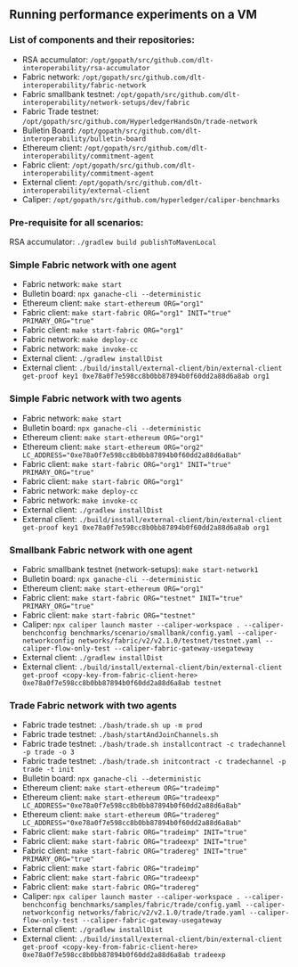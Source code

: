 ## Running performance experiments on a VM

### List of components and their repositories:

- RSA accumulator:
  `/opt/gopath/src/github.com/dlt-interoperability/rsa-accumulator`
- Fabric network:
  `/opt/gopath/src/github.com/dlt-interoperability/fabric-network`
- Fabric smallbank testnet:
  `/opt/gopath/src/github.com/dlt-interoperability/network-setups/dev/fabric`
- Fabric Trade testnet: `/opt/gopath/src/github.com/HyperledgerHandsOn/trade-network`
- Bulletin Board:
  `/opt/gopath/src/github.com/dlt-interoperability/bulletin-board`
- Ethereum client:
  `/opt/gopath/src/github.com/dlt-interoperability/commitment-agent`
- Fabric client:
  `/opt/gopath/src/github.com/dlt-interoperability/commitment-agent`
- External client:
  `/opt/gopath/src/github.com/dlt-interoperability/external-client`
- Caliper: `/opt/gopath/src/github.com/hyperledger/caliper-benchmarks`

### Pre-requisite for all scenarios:

RSA accumulator: `./gradlew build publishToMavenLocal`

### Simple Fabric network with one agent

- Fabric network: `make start`
- Bulletin board: `npx ganache-cli --deterministic`
- Ethereum client: `make start-ethereum ORG="org1"`
- Fabric client: `make start-fabric ORG="org1" INIT="true" PRIMARY_ORG="true"`
- Fabric client: `make start-fabric ORG="org1"`
- Fabric network: `make deploy-cc`
- Fabric network: `make invoke-cc`
- External client: `./gradlew installDist`
- External client: `./build/install/external-client/bin/external-client get-proof key1 0xe78a0f7e598cc8b0bb87894b0f60dd2a88d6a8ab org1`

### Simple Fabric network with two agents

- Fabric network: `make start`
- Bulletin board: `npx ganache-cli --deterministic`
- Ethereum client: `make start-ethereum ORG="org1"`
- Ethereum client: `make start-ethereum ORG="org2" LC_ADDRESS="0xe78a0f7e598cc8b0bb87894b0f60dd2a88d6a8ab"`
- Fabric client: `make start-fabric ORG="org1" INIT="true" PRIMARY_ORG="true"`
- Fabric client: `make start-fabric ORG="org1"`
- Fabric network: `make deploy-cc`
- Fabric network: `make invoke-cc`
- External client: `./gradlew installDist`
- External client: `./build/install/external-client/bin/external-client get-proof key1 0xe78a0f7e598cc8b0bb87894b0f60dd2a88d6a8ab org1`

### Smallbank Fabric network with one agent

- Fabric smallbank testnet (network-setups): `make start-network1`
- Bulletin board: `npx ganache-cli --deterministic`
- Ethereum client: `make start-ethereum ORG="org1"`
- Fabric client: `make start-fabric ORG="testnet" INIT="true" PRIMARY_ORG="true"`
- Fabric client: `make start-fabric ORG="testnet"`
- Caliper: `npx caliper launch master --caliper-workspace . --caliper-benchconfig benchmarks/scenario/smallbank/config.yaml --caliper-networkconfig networks/fabric/v2/v2.1.0/testnet/testnet.yaml --caliper-flow-only-test --caliper-fabric-gateway-usegateway`
- External client: `./gradlew installDist`
- External client: `./build/install/external-client/bin/external-client get-proof <copy-key-from-fabric-client-here> 0xe78a0f7e598cc8b0bb87894b0f60dd2a88d6a8ab testnet`

### Trade Fabric network with two agents

- Fabric trade testnet: `./bash/trade.sh up -m prod`
- Fabric trade testnet: `./bash/startAndJoinChannels.sh`
- Fabric trade testnet: `./bash/trade.sh installcontract -c tradechannel -p trade -o 3`
- Fabric trade testnet: `./bash/trade.sh initcontract -c tradechannel -p trade -t init`
- Bulletin board: `npx ganache-cli --deterministic`
- Ethereum client: `make start-ethereum ORG="tradeimp"`
- Ethereum client: `make start-ethereum ORG="tradeexp" LC_ADDRESS="0xe78a0f7e598cc8b0bb87894b0f60dd2a88d6a8ab"`
- Ethereum client: `make start-ethereum ORG="tradereg" LC_ADDRESS="0xe78a0f7e598cc8b0bb87894b0f60dd2a88d6a8ab"`
- Fabric client: `make start-fabric ORG="tradeimp" INIT="true"`
- Fabric client: `make start-fabric ORG="tradeexp" INIT="true"`
- Fabric client: `make start-fabric ORG="tradereg" INIT="true" PRIMARY_ORG="true"`
- Fabric client: `make start-fabric ORG="tradeimp"`
- Fabric client: `make start-fabric ORG="tradeexp"`
- Fabric client: `make start-fabric ORG="tradereg"`
- Caliper: `npx caliper launch master --caliper-workspace . --caliper-benchconfig benchmarks/samples/fabric/trade/config.yaml --caliper-networkconfig networks/fabric/v2/v2.1.0/trade/trade.yaml --caliper-flow-only-test --caliper-fabric-gateway-usegateway`
- External client: `./gradlew installDist`
- External client: `./build/install/external-client/bin/external-client get-proof <copy-key-from-fabric-client-here> 0xe78a0f7e598cc8b0bb87894b0f60dd2a88d6a8ab tradeexp`
